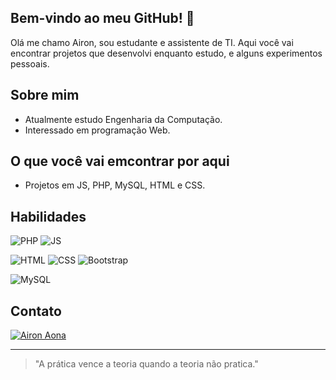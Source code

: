 ## Bem-vindo ao meu GitHub! 👋

Olá me chamo Airon, sou estudante e assistente de TI. Aqui você vai encontrar projetos que desenvolvi enquanto estudo, e alguns experimentos pessoais.

## Sobre mim
- Atualmente estudo Engenharia da Computação.
- Interessado em programação Web.

## O que você vai emcontrar por aqui
- Projetos em JS, PHP, MySQL, HTML e CSS.

## Habilidades

![PHP](https://img.shields.io/badge/PHP-777BB4?style=for-the-badge&logo=php&logoColor=white)
![JS](https://img.shields.io/badge/JavaScript-F7DF1E?style=for-the-badge&logo=javascript&logoColor=black)

![HTML](https://img.shields.io/badge/HTML5-E34F26?style=for-the-badge&logo=html5&logoColor=white)
![CSS](https://img.shields.io/badge/CSS-239120?&style=for-the-badge&logo=css3&logoColor=white)
![Bootstrap](https://img.shields.io/badge/Bootstrap-563D7C?style=for-the-badge&logo=bootstrap&logoColor=white)

![MySQL](https://img.shields.io/badge/MySQL-00000F?style=for-the-badge&logo=mysql&logoColor=white)

## Contato

[![Airon Aona](https://img.shields.io/badge/LinkedIn-0077B5?style=for-the-badge&logo=linkedin&logoColor=white)](https://linkedin.com/in/airon-aona/)

---

> "A prática vence a teoria quando a teoria não pratica."
